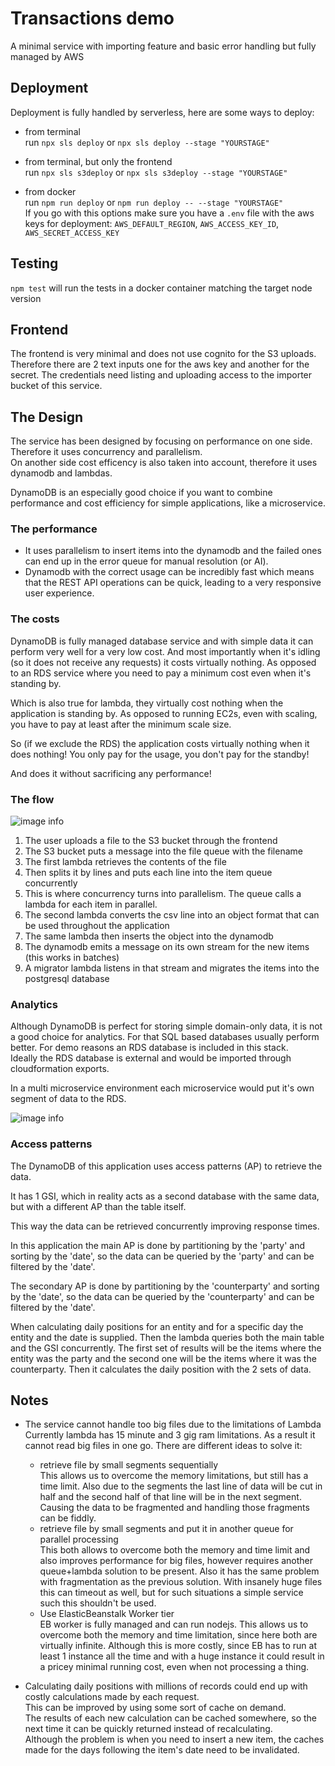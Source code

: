 # Transactions demo

  A minimal service with importing feature and basic error handling but fully managed by AWS

## Deployment

  Deployment is fully handled by serverless, here are some ways to deploy:

  - from terminal  
    run `npx sls deploy` or `npx sls deploy --stage "YOURSTAGE"`

  - from terminal, but only the frontend  
    run `npx sls s3deploy` or `npx sls s3deploy --stage "YOURSTAGE"`

  - from docker  
    run `npm run deploy` or `npm run deploy -- --stage "YOURSTAGE"`  
    If you go with this options make sure you have a `.env` file with the aws keys for deployment: `AWS_DEFAULT_REGION`, `AWS_ACCESS_KEY_ID`, `AWS_SECRET_ACCESS_KEY`

## Testing

  `npm test` will run the tests in a docker container matching the target node version

## Frontend

  The frontend is very minimal and does not use cognito for the S3 uploads. Therefore there are 2 text inputs one for the aws key and another for the secret. The credentials need listing and uploading access to the importer bucket of this service.

## The Design

  The service has been designed by focusing on performance on one side. Therefore it uses concurrency and parallelism.  
  On another side cost efficency is also taken into account, therefore it uses dynamodb and lambdas.

  DynamoDB is an especially good choice if you want to combine performance and cost efficiency for simple applications, like a microservice.
  
### The performance

  - It uses parallelism to insert items into the dynamodb and the failed ones can end up in the error queue for manual resolution (or AI).
  - Dynamodb with the correct usage can be incredibly fast which means that the REST API operations can be quick, leading to a very responsive user experience.

### The costs

  DynamoDB is fully managed database service and with simple data it can perform very well for a very low cost. And most importantly when it's idling (so it does not receive any requests) it costs virtually nothing. As opposed to an RDS service where you need to pay a minimum cost even when it's standing by. 

  Which is also true for lambda, they virtually cost nothing when the application is standing by. As opposed to running EC2s, even with scaling, you have to pay at least after the minimum scale size.

  So (if we exclude the RDS) the application costs virtually nothing when it does nothing! You only pay for the usage, you don't pay for the standby!

  And does it without sacrificing any performance!

### The flow

  ![image info](./transactionsdemo.png)

  1. The user uploads a file to the S3 bucket through the frontend
  2. The S3 bucket puts a message into the file queue with the filename
  3. The first lambda retrieves the contents of the file 
  4. Then splits it by lines and puts each line into the item queue concurrently
  5. This is where concurrency turns into parallelism. The queue calls a lambda for each item in parallel.
  6. The second lambda converts the csv line into an object format that can be used throughout the application
  7. The same lambda then inserts the object into the dynamodb
  8. The dynamodb emits a message on its own stream for the new items (this works in batches)
  9. A migrator lambda listens in that stream and migrates the items into the postgresql database

### Analytics

  Although DynamoDB is perfect for storing simple domain-only data, it is not a good choice for analytics. For that SQL based databases usually perform better. For demo reasons an RDS database is included in this stack.  
  Ideally the RDS database is external and would be imported through cloudformation exports.
  
  In a multi microservice environment each microservice would put it's own segment of data to the RDS.

  ![image info](./analytics.png)

### Access patterns

  The DynamoDB of this application uses access patterns (AP) to retrieve the data.

  It has 1 GSI, which in reality acts as a second database with the same data, but with a different AP than the table itself.

  This way the data can be retrieved concurrently improving response times.
  
  In this application the main AP is done by partitioning by the 'party' and sorting by the 'date', so the data can be queried by the 'party' and can be filtered by the 'date'.

  The secondary AP is done by partitioning by the 'counterparty' and sorting by the 'date', so the data can be queried by the 'counterparty' and can be filtered by the 'date'.

  When calculating daily positions for an entity and for a specific day the entity and the date is supplied. Then the lambda queries both the main table and the GSI concurrently. The first set of results will be the items where the entity was the party and the second one will be the items where it was the counterparty. Then it calculates the daily position with the 2 sets of data.

## Notes

  - The service cannot handle too big files due to the limitations of Lambda  
    Currently lambda has 15 minute and 3 gig ram limitations. As a result it cannot read big files in one go. There are different ideas to solve it:
    - retrieve file by small segments sequentially  
      This allows us to overcome the memory limitations, but still has a time limit. Also due to the segments the last line of data will be cut in half and the second half of that line will be in the next segment. Causing the data to be fragmented and handling those fragments can be fiddly.
    - retrieve file by small segments and put it in another queue for parallel processing  
      This both allows to overcome both the memory and time limit and also improves performance for big files, however requires another queue+lambda solution to be present. Also it has the same problem with fragmentation as the previous solution.
      With insanely huge files this can timeout as well, but for such situations a simple service such this shouldn't be used.
    - Use ElasticBeanstalk Worker tier  
      EB worker is fully managed and can run nodejs. This allows us to overcome both the memory and time limitation, since here both are virtually infinite. Although this is more costly, since EB has to run at least 1 instance all the time and with a huge instance it could result in a pricey minimal running cost, even when not processing a thing.

  - Calculating daily positions with millions of records could end up with costly calculations made by each request.  
    This can be improved by using some sort of cache on demand.  
    The results of each new calculation can be cached somewhere, so the next time it can be quickly returned instead of recalculating.  
    Although the problem is when you need to insert a new item, the caches made for the days following the item's date need to be invalidated.